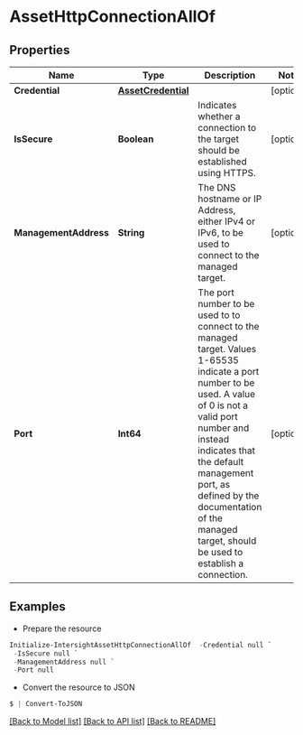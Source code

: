 # AssetHttpConnectionAllOf
## Properties

Name | Type | Description | Notes
------------ | ------------- | ------------- | -------------
**Credential** | [**AssetCredential**](AssetCredential.md) |  | [optional] 
**IsSecure** | **Boolean** | Indicates whether a connection to the target should be established using HTTPS. | [optional] 
**ManagementAddress** | **String** | The DNS hostname or IP Address, either IPv4 or IPv6, to be used to connect to the managed target. | [optional] 
**Port** | **Int64** | The port number to be used to to connect to the managed target. Values 1-65535 indicate a port number to be used. A value of 0 is not a valid port number and instead indicates that the default management port, as defined by the documentation of the managed target, should be used to establish a connection. | [optional] 

## Examples

- Prepare the resource
```powershell
Initialize-IntersightAssetHttpConnectionAllOf  -Credential null `
 -IsSecure null `
 -ManagementAddress null `
 -Port null
```

- Convert the resource to JSON
```powershell
$ | Convert-ToJSON
```

[[Back to Model list]](../README.md#documentation-for-models) [[Back to API list]](../README.md#documentation-for-api-endpoints) [[Back to README]](../README.md)

